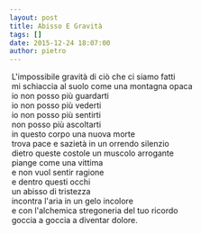 ```yaml
---
layout: post
title: Abisso E Gravità
tags: []
date: 2015-12-24 18:07:00
author: pietro
---
```

&nbsp;L'impossibile gravità di ciò che ci siamo fatti<br/>&nbsp;mi schiaccia al suolo come una montagna opaca<br/>&nbsp;io non posso più guardarti<br/>&nbsp;io non posso più vederti<br/>&nbsp;io non posso più sentirti<br/>&nbsp;non posso più ascoltarti<br/>&nbsp;in questo corpo una nuova morte<br/>&nbsp;trova pace e sazietà in un orrendo silenzio<br/>&nbsp;dietro queste costole un muscolo arrogante<br/>&nbsp;piange come una vittima<br/>&nbsp;e non vuol sentir ragione<br/>&nbsp;e dentro questi occhi<br/>&nbsp;un abisso di tristezza<br/>&nbsp;incontra l'aria in un gelo incolore<br/>&nbsp;e con l'alchemica stregoneria del tuo ricordo<br/>&nbsp;goccia a goccia a diventar dolore.
